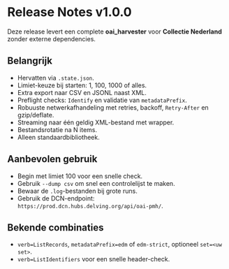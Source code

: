 # Release Notes v1.0.0

Deze release levert een complete **oai_harvester** voor **Collectie Nederland** zonder externe dependencies.

## Belangrijk
- Hervatten via `.state.json`.
- Limiet-keuze bij starten: 1, 100, 1000 of alles.
- Extra export naar CSV en JSONL naast XML.
- Preflight checks: `Identify` en validatie van `metadataPrefix`.
- Robuuste netwerkafhandeling met retries, backoff, `Retry-After` en gzip/deflate.
- Streaming naar één geldig XML-bestand met wrapper.
- Bestandsrotatie na N items.
- Alleen standaardbibliotheek.

## Aanbevolen gebruik
- Begin met limiet 100 voor een snelle check.
- Gebruik `--dump csv` om snel een controlelijst te maken.
- Bewaar de `.log`-bestanden bij grote runs.
- Gebruik de DCN-endpoint:  
  `https://prod.dcn.hubs.delving.org/api/oai-pmh/`.

## Bekende combinaties
- `verb=ListRecords`, `metadataPrefix=edm` of `edm-strict`, optioneel `set=<uw set>`.
- `verb=ListIdentifiers` voor een snelle header-check.
